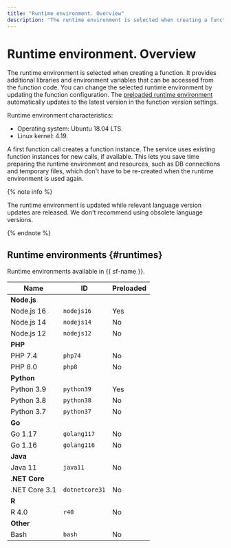 ```yaml
---
title: "Runtime environment. Overview"
description: "The runtime environment is selected when creating a function. It provides additional libraries and environment variables that can be accessed from the function code. You can change the selected runtime environment by updating the function configuration."
---
```


# Runtime environment. Overview

The runtime environment is selected when creating a function. It provides additional libraries and environment variables that can be accessed from the function code. You can change the selected runtime environment by updating the function configuration. The [preloaded runtime environment](./preload-runtime.md) automatically updates to the latest version in the function version settings.

Runtime environment characteristics:

- Operating system: Ubuntu 18.04 LTS.
- Linux kernel: 4.19.

A first function call creates a function instance. The service uses existing function instances for new calls, if available. This lets you save time preparing the runtime environment and resources, such as DB connections and temporary files, which don't have to be re-created when the runtime environment is used again.

{% note info %}

The runtime environment is updated while relevant language version updates are released. We don't recommend using obsolete language versions.

{% endnote %}

## Runtime environments {#runtimes}

Runtime environments available in {{ sf-name }}.

| Name | ID | Preloaded |
| ---- | ---- | ---- |
| **Node.js** |  |  |
| Node.js 16 | `nodejs16` | Yes |
| Node.js 14 | `nodejs14` | No |
| Node.js 12 | `nodejs12` | No |
| **PHP** |  |  |
| PHP 7.4 | `php74` | No |
| PHP 8.0 | `php8` | No |
| **Python** |  |  |
| Python 3.9 | `python39` | Yes |
| Python 3.8 | `python38` | No |
| Python 3.7 | `python37` | No |
| **Go** |  |  |
| Go 1.17 | `golang117` | No |
| Go 1.16 | `golang116` | No |
| **Java** |  |  |
| Java 11 | `java11` | No |
| **.NET Core** |  |  |
| .NET Core 3.1 | `dotnetcore31` | No |
| **R** |  |  |
| R 4.0 | `r40` | No |
| **Other** |  |  |
| Bash | `bash` | No |

